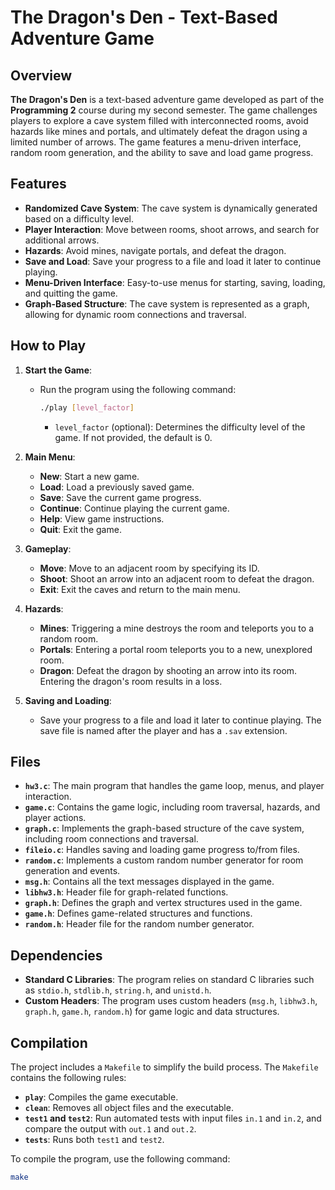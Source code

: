 # The Dragon's Den - Text-Based Adventure Game

## Overview
**The Dragon's Den** is a text-based adventure game developed as part of the **Programming 2** course during my second semester. The game challenges players to explore a cave system filled with interconnected rooms, avoid hazards like mines and portals, and ultimately defeat the dragon using a limited number of arrows. The game features a menu-driven interface, random room generation, and the ability to save and load game progress.

## Features
- **Randomized Cave System**: The cave system is dynamically generated based on a difficulty level.
- **Player Interaction**: Move between rooms, shoot arrows, and search for additional arrows.
- **Hazards**: Avoid mines, navigate portals, and defeat the dragon.
- **Save and Load**: Save your progress to a file and load it later to continue playing.
- **Menu-Driven Interface**: Easy-to-use menus for starting, saving, loading, and quitting the game.
- **Graph-Based Structure**: The cave system is represented as a graph, allowing for dynamic room connections and traversal.

## How to Play
1. **Start the Game**:
   - Run the program using the following command:
     ```bash
     ./play [level_factor]
     ```
     - `level_factor` (optional): Determines the difficulty level of the game. If not provided, the default is 0.

2. **Main Menu**:
   - **New**: Start a new game.
   - **Load**: Load a previously saved game.
   - **Save**: Save the current game progress.
   - **Continue**: Continue playing the current game.
   - **Help**: View game instructions.
   - **Quit**: Exit the game.

3. **Gameplay**:
   - **Move**: Move to an adjacent room by specifying its ID.
   - **Shoot**: Shoot an arrow into an adjacent room to defeat the dragon.
   - **Exit**: Exit the caves and return to the main menu.

4. **Hazards**:
   - **Mines**: Triggering a mine destroys the room and teleports you to a random room.
   - **Portals**: Entering a portal room teleports you to a new, unexplored room.
   - **Dragon**: Defeat the dragon by shooting an arrow into its room. Entering the dragon's room results in a loss.

5. **Saving and Loading**:
   - Save your progress to a file and load it later to continue playing. The save file is named after the player and has a `.sav` extension.

## Files
- **`hw3.c`**: The main program that handles the game loop, menus, and player interaction.
- **`game.c`**: Contains the game logic, including room traversal, hazards, and player actions.
- **`graph.c`**: Implements the graph-based structure of the cave system, including room connections and traversal.
- **`fileio.c`**: Handles saving and loading game progress to/from files.
- **`random.c`**: Implements a custom random number generator for room generation and events.
- **`msg.h`**: Contains all the text messages displayed in the game.
- **`libhw3.h`**: Header file for graph-related functions.
- **`graph.h`**: Defines the graph and vertex structures used in the game.
- **`game.h`**: Defines game-related structures and functions.
- **`random.h`**: Header file for the random number generator.

## Dependencies
- **Standard C Libraries**: The program relies on standard C libraries such as `stdio.h`, `stdlib.h`, `string.h`, and `unistd.h`.
- **Custom Headers**: The program uses custom headers (`msg.h`, `libhw3.h`, `graph.h`, `game.h`, `random.h`) for game logic and data structures.

## Compilation
The project includes a `Makefile` to simplify the build process. The `Makefile` contains the following rules:

- **`play`**: Compiles the game executable.
- **`clean`**: Removes all object files and the executable.
- **`test1` and `test2`**: Run automated tests with input files `in.1` and `in.2`, and compare the output with `out.1` and `out.2`.
- **`tests`**: Runs both `test1` and `test2`.

To compile the program, use the following command:
```bash
make